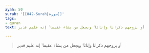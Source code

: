 ```yaml
---
ayah: 50
surah: '[[042-Surah|سورة]]'
tags:
- quran
text: أو يزوجهم ذكرانا وإناثا ۖ ويجعل من يشاء عقيما ۚ إنه عليم قدير

---
```

> أو يزوجهم ذكرانا وإناثا ۖ ويجعل من يشاء عقيما ۚ إنه عليم قدير
